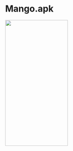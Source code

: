 # Mango.apk
<img src="https://github.com/SirojiddinBoltayev/Mango.apk/assets/79628694/4672eb78-c10f-4a48-9aad-78cd9aa04bfe" width="200" height="400" /> 

